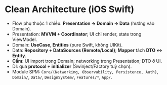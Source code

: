 # Clean Architecture (iOS Swift)

- Flow phụ thuộc 1 chiều: **Presentation → Domain → Data** (hướng vào Domain).
- Presentation: **MVVM + Coordinator**; UI chỉ render, state trong ViewModel.
- Domain: **UseCase, Entities** (pure Swift, không UIKit).
- Data: **Repository + DataSources (Remote/Local)**; **Mapper** tách **DTO ↔ Entity**.
- **Cấm**: UI import trong Domain; networking trong Presentation; DTO ở UI.
- DI: qua **protocol + initializer** (Swinject/Factory tuỳ chọn).
- Module SPM: `Core/(Networking, Observability, Persistence, Auth)`, `Domain/`, `Data/`, `DesignSystem/`, `Features/*`, `App/`.
